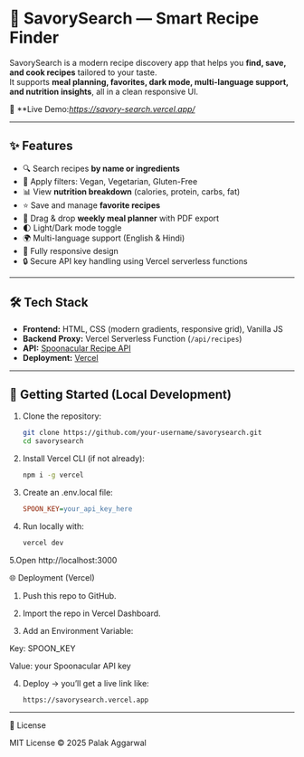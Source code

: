 # 🍳 SavorySearch — Smart Recipe Finder

SavorySearch is a modern recipe discovery app that helps you **find, save, and cook recipes** tailored to your taste.  
It supports **meal planning, favorites, dark mode, multi-language support, and nutrition insights**, all in a clean responsive UI.

🔗 **Live Demo:*https://savory-search.vercel.app/* 

---

## ✨ Features
- 🔍 Search recipes **by name or ingredients**
- 🥦 Apply filters: Vegan, Vegetarian, Gluten-Free
- 📊 View **nutrition breakdown** (calories, protein, carbs, fat)
- ⭐ Save and manage **favorite recipes**
- 📅 Drag & drop **weekly meal planner** with PDF export
- 🌓 Light/Dark mode toggle
- 🌍 Multi-language support (English & Hindi)
- 📱 Fully responsive design
- 🔒 Secure API key handling using Vercel serverless functions

---

## 🛠 Tech Stack
- **Frontend:** HTML, CSS (modern gradients, responsive grid), Vanilla JS
- **Backend Proxy:** Vercel Serverless Function (`/api/recipes`)
- **API:** [Spoonacular Recipe API](https://spoonacular.com/food-api)
- **Deployment:** [Vercel](https://vercel.com/home)

---

## 🚀 Getting Started (Local Development)

1. Clone the repository:
   ```bash 
   git clone https://github.com/your-username/savorysearch.git
   cd savorysearch
2. Install Vercel CLI (if not already):
   ```bash
   npm i -g vercel
3. Create an .env.local file:
   ```ini
   SPOON_KEY=your_api_key_here
4. Run locally with:
   ```bash
   vercel dev
5.Open http://localhost:3000

🌐 Deployment (Vercel)
1. Push this repo to GitHub.

2. Import the repo in Vercel Dashboard.

3. Add an Environment Variable:

Key: SPOON_KEY

Value: your Spoonacular API key

4. Deploy → you’ll get a live link like:

   ```arduino
   https://savorysearch.vercel.app

---

📜 License

MIT License © 2025 Palak Aggarwal
